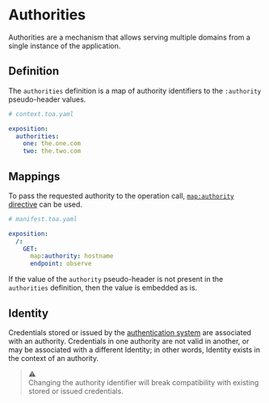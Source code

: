 # Authorities

Authorities are a mechanism that allows serving multiple domains from a single instance of the
application.

## Definition

The `authorities` definition is a map of authority identifiers to the `:authority` pseudo-header
values.

```yaml
# context.toa.yaml

exposition:
  authorities:
    one: the.one.com
    two: the.two.com
```

## Mappings

To pass the requested authority to the operation call, [`map:authority` directive](map#embeddings)
can be used.

```yaml
# manifest.toa.yaml

exposition:
  /:
    GET:
      map:authority: hostname
      endpoint: observe
```

If the value of the `authority` pseudo-header is not present in the `authorities` definition,
then the value is embedded as is.

## Identity

Credentials stored or issued by the [authentication system](identity.md) are associated with an
authority.
Credentials in one authority are not valid in another,
or may be associated with a different Identity; in other words, Identity exists in the context of an
authority.

> :warning:<br/>
> Changing the authority identifier will break compatibility with existing stored or issued
> credentials.
